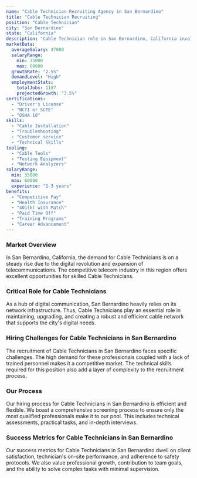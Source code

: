 ```yaml
---
name: "Cable Technician Recruiting Agency in San Bernardino"
title: "Cable Technician Recruiting"
position: "Cable Technician"
city: "San Bernardino"
state: "California"
description: "Cable Technician role in San Bernardino, California involves installing and maintaining cable systems, troubleshooting problems, and providing excellent service to customers."
marketData:
  averageSalary: 47000
  salaryRange:
    min: 35000
    max: 60000
  growthRate: "2.5%"
  demandLevel: "High"
  employmentStats:
    totalJobs: 1187
    projectedGrowth: "3.5%"
certifications:
  - "Driver's License"
  - "NCTI or SCTE"
  - "OSHA 10"
skills:
  - "Cable Installation"
  - "Troubleshooting"
  - "Customer service"
  - "Technical Skills"
tooling:
  - "Cable Tools"
  - "Testing Equipment"
  - "Network Analyzers"
salaryRange:
  min: 35000
  max: 60000
  experience: "1-3 years"
benefits:
  - "Competitive Pay"
  - "Health Insurance"
  - "401(k) with Match"
  - "Paid Time Off"
  - "Training Programs"
  - "Career Advancement"
---
```


### Market Overview
In San Bernardino, California, the demand for Cable Technicians is on a steady rise due to the digital revolution and expansion of telecommunications. The competitive telecom industry in this region offers excellent opportunities for skilled Cable Technicians.

### Critical Role for Cable Technicians
As a hub of digital communication, San Bernardino heavily relies on its network infrastructure. Thus, Cable Technicians play an essential role in maintaining, upgrading, and creating a robust and efficient cable network that supports the city's digital needs.

### Hiring Challenges for Cable Technicians in San Bernardino
The recruitment of Cable Technicians in San Bernardino faces specific challenges. The high demand for these professionals coupled with a lack of trained personnel makes it a competitive market. The technical skills required for this position also add a layer of complexity to the recruitment process.

### Our Process
Our hiring process for Cable Technicians in San Bernardino is efficient and flexible. We boast a comprehensive screening process to ensure only the most qualified professionals make it to our pool. This includes technical assessments, practical tasks, and in-depth interviews.

### Success Metrics for Cable Technicians in San Bernardino
Our success metrics for Cable Technicians in San Bernardino dwell on client satisfaction, technician's on-site performance, and adherence to safety protocols. We also value professional growth, contribution to team goals, and the ability to solve complex tasks with minimal supervision.